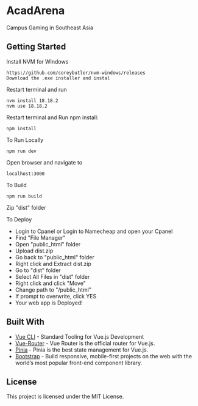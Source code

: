 # AcadArena

Campus Gaming in Southeast Asia

## Getting Started

Install NVM for Windows
```
https://github.com/coreybutler/nvm-windows/releases
Download the .exe installer and instal
```

Restart terminal and run
```
nvm install 18.18.2
nvm use 18.18.2
```

Restart terminal and Run npm install:
```
npm install
```

To Run Locally
```
npm run dev
```

Open browser and navigate to
```
localhost:3000
```

To Build
```
npm run build
```
Zip "dist" folder

To Deploy
- Login to Cpanel or Login to Namecheap and open your Cpanel
- Find "File Manager"
- Open "public_html" folder
- Upload dist.zip
- Go back to "public_html" folder
- Right click and Extract dist.zip
- Go to "dist" folder
- Select All Files in "dist" folder
- Right click and click "Move"
- Change path to "/public_html"
- If prompt to overwrite, click YES
- Your web app is Deployed!


## Built With

- [Vue CLI](https://cli.vuejs.org/) - Standard Tooling for Vue.js Development
- [Vue-Router](https://router.vuejs.org/) - Vue Router is the official router for Vue.js.
- [Pinia](https://router.vuejs.org/) - Pinia is the best state management for Vue.js.
- [Bootstrap](https://getbootstrap.com/) - Build responsive, mobile-first projects on the web with the world’s most popular front-end component library.

## License

This project is licensed under the MIT License.